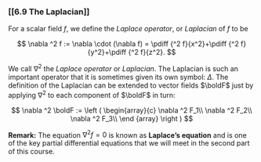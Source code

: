 ### [[6.9 The Laplacian]]

For a scalar field $f$, we define the _Laplace operator_, or _Laplacian_ of $f$ to be

$$ \nabla ^2 f := \nabla \cdot (\nabla f) = \pdiff {^2 f}{x^2}+\pdiff {^2 f}{y^2}+\pdiff {^2 f}{z^2}. $$

We call $\nabla ^2$ the _Laplace operator_ or _Laplacian_. The Laplacian is such an important operator that it is sometimes given its own symbol: $\Delta$. The definition of the Laplacian can be extended to vector fields $\boldF$ just by applying $\nabla ^2$ to each component of $\boldF$ in turn:

$$ \nabla ^2 \boldF := \left ( \begin{array}{c} \nabla ^2 F_1\\ \nabla ^2 F_2\\ \nabla ^2 F_3\\ \end {array} \right ) $$

**Remark:** The equation $\nabla ^2 f = 0$ is known as **Laplace’s equation** and is one of the key partial differential equations that we will meet in the second part of this course.
